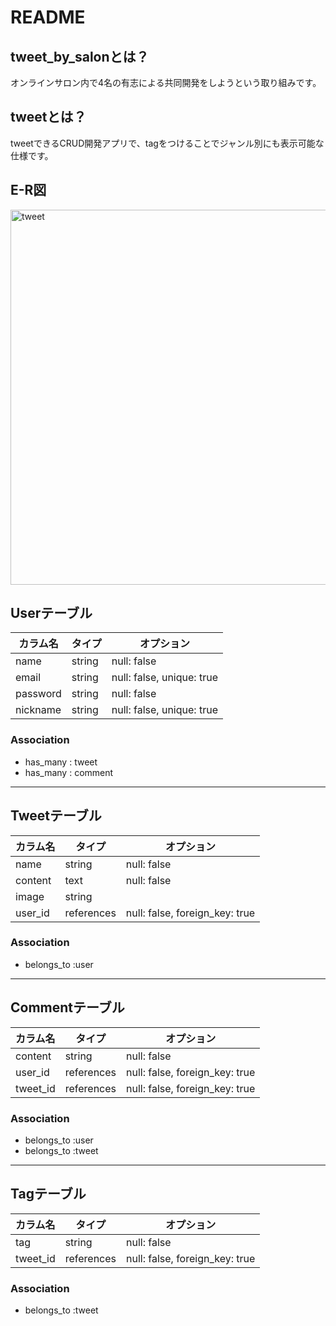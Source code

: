 # README

## tweet_by_salonとは？
オンラインサロン内で4名の有志による共同開発をしようという取り組みです。

## tweetとは？
tweetできるCRUD開発アプリで、tagをつけることでジャンル別にも表示可能な仕様です。

## E-R図
<img width="600" alt="tweet" src="https://gyazo.com/fba5cb570fb4e328ea5fee6acf5d7d53.png">

## Userテーブル
|カラム名|タイプ|オプション|
|--|--|--|
| name      | string | null: false |
| email     | string | null: false, unique: true |
| password  | string | null: false |
| nickname  | string | null: false, unique: true |

### Association
- has_many : tweet
- has_many : comment

---
## Tweetテーブル
|カラム名|タイプ|オプション|
|--|--|--|
| name    | string | null: false |
| content | text   | null: false |
| image   | string |
| user_id | references | null: false, foreign_key: true |

### Association
- belongs_to :user

---
## Commentテーブル
|カラム名|タイプ|オプション|
|--|--|--|
| content  | string | null: false |
| user_id  | references | null: false, foreign_key: true |
| tweet_id | references | null: false, foreign_key: true |

### Association
- belongs_to :user
- belongs_to :tweet

---
## Tagテーブル
|カラム名|タイプ|オプション|
|--|--|--|
| tag  | string | null: false |
| tweet_id | references | null: false, foreign_key: true |

### Association
- belongs_to :tweet